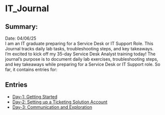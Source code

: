 # IT_Journal

## **Summary:**
 Date: 04/06/25 </br>
<align>
I am an IT graduate preparing for a Service Desk or IT Support Role. This Journal tracks daily lab tasks, troubleshooting steps, and key takeaways. I’m excited to kick off my 35-day Service Desk Analyst training today! The journal’s purpose is to document daily lab exercises, troubleshooting steps, and key takeaways while preparing for a Service Desk or IT Support role. So far, it contains entries for:<align>

## **Entries**

- [Day-1: Getting Started](Day-01.md)
- [Day-2: Setting up a Ticketing Solution Account](Day-02.md)
- [Day-3: Communication and Exploration](Day-03.md)
